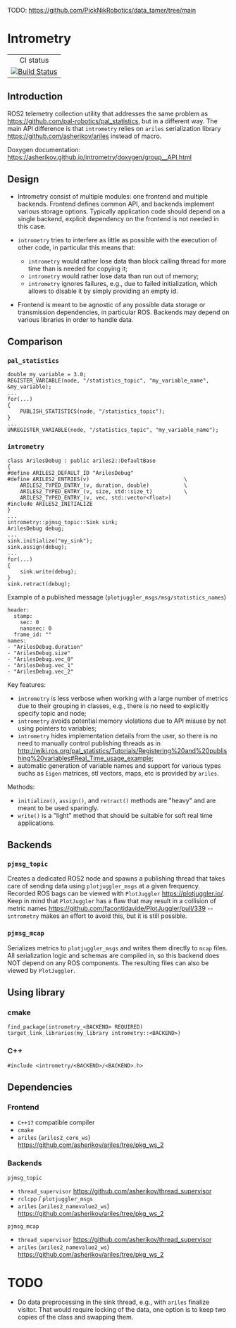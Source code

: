 TODO: https://github.com/PickNikRobotics/data_tamer/tree/main

Intrometry
==========

<table>
  <tr>
    <td align="center">
        CI status
    </td>
  </tr>
  <tr>
    <td align="center">
        <a href="https://github.com/asherikov/intrometry/actions/workflows/main.yml">
        <img src="https://github.com/asherikov/intrometry/actions/workflows/main.yml/badge.svg" alt="Build Status">
        </a>
    </td>
  </tr>
</table>


Introduction
------------

ROS2 telemetry collection utility that addresses the same problem as
<https://github.com/pal-robotics/pal_statistics>, but in a different way. The
main API difference is that `intrometry` relies on `ariles` serialization
library <https://github.com/asherikov/ariles> instead of macro.

Doxygen documentation: <https://asherikov.github.io/intrometry/doxygen/group__API.html>


Design
------

- Intrometry consist of multiple modules: one frontend and multiple backends.
  Frontend defines common API, and backends implement various storage options.
  Typically application code should depend on a single backend, explicit
  dependency on the frontend is not needed in this case.

- `intrometry` tries to interfere as little as possible with the execution of
  other code, in particular this means that:
    - `intrometry` would rather lose data than block calling thread for more
      time than is needed for copying it;
    - `intrometry` would rather lose data than run out of memory;
    - `intrometry` ignores failures, e.g., due to failed initialization, which
      allows to disable it by simply providing an empty id.

- Frontend is meant to be agnostic of any possible data storage or transmission
  dependencies, in particular ROS. Backends may depend on various libraries in
  order to handle data.


Comparison
----------

### `pal_statistics`
```
double my_variable = 3.0;
REGISTER_VARIABLE(node, "/statistics_topic", "my_variable_name", &my_variable);
...
for(...)
{
    PUBLISH_STATISTICS(node, "/statistics_topic");
}
...
UNREGISTER_VARIABLE(node, "/statistics_topic", "my_variable_name");
```

### `intrometry`
```
class ArilesDebug : public ariles2::DefaultBase
{
#define ARILES2_DEFAULT_ID "ArilesDebug"
#define ARILES2_ENTRIES(v)                              \
    ARILES2_TYPED_ENTRY_(v, duration, double)           \
    ARILES2_TYPED_ENTRY_(v, size, std::size_t)          \
    ARILES2_TYPED_ENTRY_(v, vec, std::vector<float>)
#include ARILES2_INITIALIZE
}
...
intrometry::pjmsg_topic::Sink sink;
ArilesDebug debug;
...
sink.initialize("my_sink");
sink.assign(debug);
...
for(...)
{
    sink.write(debug);
}
sink.retract(debug);
```

Example of a published message (`plotjuggler_msgs/msg/statistics_names`)
```
header:
  stamp:
    sec: 0
    nanosec: 0
  frame_id: ""
names:
- "ArilesDebug.duration"
- "ArilesDebug.size"
- "ArilesDebug.vec_0"
- "ArilesDebug.vec_1"
- "ArilesDebug.vec_2"
```

Key features:

- `intrometry` is less verbose when working with a large number of metrics due
  to their grouping in classes, e.g., there is no need to explicitly specify
  topic and node;
- `intrometry` avoids potential memory violations due to API misuse by not
  using pointers to variables;
- `intrometry` hides implementation details from the user, so there is no need
  to manually control publishing threads as in
  <http://wiki.ros.org/pal_statistics/Tutorials/Registering%20and%20publishing%20variables#Real_Time_usage_example>;
- automatic generation of variable names and support for various types suchs as
  `Eigen` matrices, stl vectors, maps, etc is provided by `ariles`.

Methods:

- `initialize()`, `assign()`, and `retract()` methods are "heavy" and are meant
  to be used sparingly.
- `write()` is a "light" method that should be suitable for soft real time
  applications.


Backends
--------

### `pjmsg_topic`

Creates a dedicated ROS2 node and spawns a publishing thread that takes care of
sending data using `plotjuggler_msgs` at a given frequency. Recorded ROS bags
can be viewed with `PlotJuggler` <https://plotjuggler.io/>. Keep in mind that
`PlotJuggler` has a flaw that may result in a collision of metric names
<https://github.com/facontidavide/PlotJuggler/pull/339> -- `intrometry` makes
an effort to avoid this, but it is still possible.

### `pjmsg_mcap`

Serializes metrics to `plotjuggler_msgs` and writes them directly to `mcap`
files. All serialization logic and schemas are compiled in, so this backend
does NOT depend on any ROS components. The resulting files can also be viewed
by `PlotJuggler`.


Using library
-------------

### cmake

```
find_package(intrometry_<BACKEND> REQUIRED)
target_link_libraries(my_library intrometry::<BACKEND>)
```

### C++

```
#include <intrometry/<BACKEND>/<BACKEND>.h>
```


Dependencies
------------

### Frontend
- `C++17` compatible compiler
- `cmake`
- `ariles` (`ariles2_core_ws`) <https://github.com/asherikov/ariles/tree/pkg_ws_2>

### Backends

`pjmsg_topic`

- `thread_supervisor` <https://github.com/asherikov/thread_supervisor>
- `rclcpp` / `plotjuggler_msgs`
- `ariles` (`ariles2_namevalue2_ws`) <https://github.com/asherikov/ariles/tree/pkg_ws_2>

`pjmsg_mcap`

- `thread_supervisor` <https://github.com/asherikov/thread_supervisor>
- `ariles` (`ariles2_namevalue2_ws`) <https://github.com/asherikov/ariles/tree/pkg_ws_2>


TODO
====

- Do data preprocessing in the sink thread, e.g., with `ariles` finalize
  visitor. That would require locking of the data, one option is to keep two
  copies of the class and swapping them.
